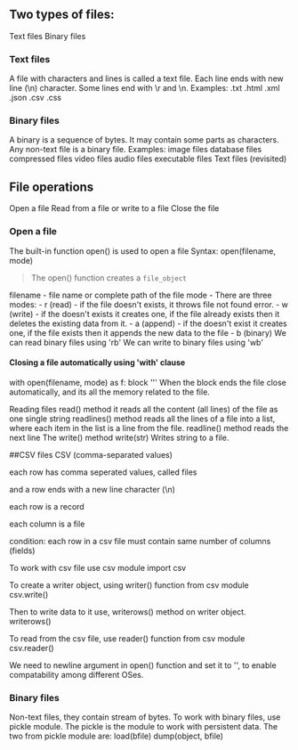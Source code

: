 ## Two types of files:
Text files
Binary files
### Text files
A file with characters and lines is called a text file.
Each line ends with new line (\n) character.
Some lines end with \r and \n.
Examples: .txt .html .xml .json .csv .css
### Binary files
A binary is a sequence of bytes. It may contain some parts as characters.
Any non-text file is a binary file.
Examples:
image files
database files
compressed files
video files
audio files
executable files
Text files (revisited)

## File operations 
Open a file
Read from a file or write to a file
Close the file
### Open a file
The built-in function open() is used to open a file Syntax: open(filename, mode)
> The open() function creates a `file_object`

filename - file name or complete path of the file
mode - There are three modes:
    - r (read)
        - if the file doesn't exists, it throws file not found error.
    - w (write)
        - if the doesn't exists it creates one, if the file already exists then it deletes the existing data from it.
    - a (append)
        - if the doesn't exist it creates one, if the file exists then it appends the new data to the file
    - b (binary)
        We can read binary files using 'rb'
        We can write to binary files using 'wb'


#### Closing a file automatically using 'with' clause
with open(filename, mode) as f: block ''' When the block ends the file close automatically, and its all the memory related to the file.

Reading files
read() method
it reads all the content (all lines) of the file as one single string
readlines() method
reads all the lines of a file into a list, where each item in the list is a line from the file.
readline() method
reads the next line
The write() method
write(str)
Writes string to a file.

##CSV files
CSV (comma-separated values)

each row has comma seperated values, called files

and a row ends with a new line character (\n)

each row is a record

each column is a file

condition: each row in a csv file must contain same number of columns (fields)

To work with csv file use csv module import csv

To create a writer object, using writer() function from csv module csv.write()

Then to write data to it use, writerows() method on writer object. writerows()

To read from the csv file, use reader() function from csv module csv.reader()

We need to newline argument in open() function and set it to '', to enable compatability among different OSes.

 ### Binary files
Non-text files, they contain stream of bytes.
To work with binary files, use pickle module.
The pickle is the module to work with persistent data.
The two from pickle module are:
load(bfile)
dump(object, bfile)